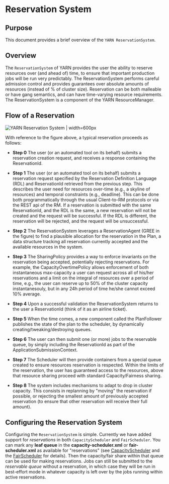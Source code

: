 <!---
  Licensed under the Apache License, Version 2.0 (the "License");
  you may not use this file except in compliance with the License.
  You may obtain a copy of the License at

   http://www.apache.org/licenses/LICENSE-2.0

  Unless required by applicable law or agreed to in writing, software
  distributed under the License is distributed on an "AS IS" BASIS,
  WITHOUT WARRANTIES OR CONDITIONS OF ANY KIND, either express or implied.
  See the License for the specific language governing permissions and
  limitations under the License. See accompanying LICENSE file.
-->

Reservation System
==================

<!-- MACRO{toc|fromDepth=0|toDepth=3} -->

Purpose
-------

This document provides a brief overview of the `YARN ReservationSystem`.

Overview
--------

The `ReservationSystem` of YARN provides the user the ability to reserve resources over (and ahead of) time, to ensure that important production jobs will be run very predictably. The ReservationSystem performs careful admission control and provides guarantees over absolute amounts of resources (instead of % of cluster size). Reservation can be both malleable or have gang semantics, and can have time-varying resource requirements. The ReservationSystem is a component of the YARN ResourceManager.


Flow of a Reservation
----------------------

![YARN Reservation System | width=600px](./images/yarn_reservation_system.png)

With reference to the figure above, a typical reservation proceeds as follows:

 * **Step 0**  The user (or an automated tool on its behalf) submits a reservation creation request, and receives a response containing the ReservationId.

 * **Step 1**  The user (or an automated tool on its behalf) submits a reservation request specified by the Reservation Definition Language (RDL) and ReservationId retrieved from the previous step. This describes the user need for resources over-time (e.g., a skyline of resources) and temporal constraints (e.g., deadline). This can be done both programmatically through the usual Client-to-RM protocols or via the REST api of the RM. If a reservation is submitted with the same ReservationId, and the RDL is the same, a new reservation will not be created and the request will be successful. If the RDL is different, the reservation will be rejected, and the request will be unsuccessful.

 * **Step 2**  The ReservationSystem leverages a ReservationAgent (GREE in the figure) to find a plausible allocation for the reservation in the Plan, a data structure tracking all reservation currently accepted and the available resources in the system.

 * **Step 3**  The SharingPolicy provides a way to enforce invariants on the reservation being accepted, potentially rejecting reservations. For example, the CapacityOvertimePolicy allows enforcement of both instantaneous max-capacity a user can request across all of his/her reservations and a limit on the integral of resources over a period of time, e.g., the user can reserve up to 50% of the cluster capacity instantanesouly, but in any 24h period of time he/she cannot exceed 10% average.

 * **Step 4**  Upon a successful validation the ReservationSystem returns to the user a ReservationId (think of it as an airline ticket).

 * **Step 5**  When the time comes, a new component called the PlanFollower publishes the state of the plan to the scheduler, by dynamically creating/tweaking/destroying queues.

 * **Step 6**  The user can then submit one (or more) jobs to the reservable queue, by simply including the ReservationId as part of the ApplicationSubmissionContext.

 * **Step 7**  The Scheduler will then provide containers from a special queue created to ensure resources reservation is respected. Within the limits of the reservation, the user has guaranteed access to the resources, above that resource sharing proceed with standard Capacity/Fairness sharing.

 * **Step 8**  The system includes mechanisms to adapt to drop in cluster capacity. This consists in replanning by "moving" the reservation if possible, or rejecting the smallest amount of previously accepted reservation (to ensure that other reservation will receive their full amount).





Configuring the Reservation System
----------------------------------

Configuring the `ReservationSystem` is simple. Currently we have added support for *reservations* in both `CapacityScheduler` and `FairScheduler`. You can mark any **leaf queue** in the **capacity-scheduler.xml** or **fair-scheduler.xml** as available for "reservations" (see [CapacityScheduler](./CapacityScheduler.html#Configuring_ReservationSystem_with_CapacityScheduler) and the [FairScheduler](./FairScheduler.html#Configuring_ReservationSystem) for details). Then the capacity/fair share within that queue can be used for making reservations. Jobs can still be submitted to the *reservable queue* without a reservation, in which case they will be run in best-effort mode in whatever capacity is left over by the jobs running within active reservations.
